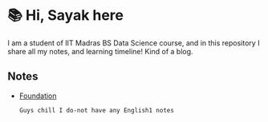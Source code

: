 # 📚 Hi, Sayak here

I am a student of IIT Madras BS Data Science course, and in this repository I share all my notes, and learning timeline! Kind of a blog. 

## Notes

- [Foundation](Foundation/)
    ```bash
    Guys chill I do-not have any English1 notes
    ```


